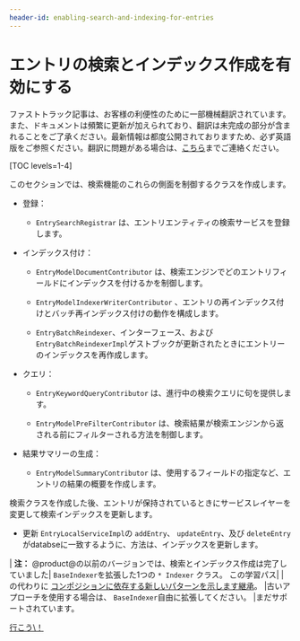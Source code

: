 ```yaml
---
header-id: enabling-search-and-indexing-for-entries
---
```


# エントリの検索とインデックス作成を有効にする

<p class="alert alert-info"><span class="wysiwyg-color-blue120">ファストトラック記事は、お客様の利便性のために一部機械翻訳されています。また、ドキュメントは頻繁に更新が加えられており、翻訳は未完成の部分が含まれることをご了承ください。最新情報は都度公開されておりますため、必ず英語版をご参照ください。翻訳に問題がある場合は、<a href="mailto:support-content-jp@liferay.com">こちら</a>までご連絡ください。</span></p>

[TOC levels=1-4]

このセクションでは、検索機能のこれらの側面を制御するクラスを作成します。

  - 登録：

      - `EntrySearchRegistrar` は、エントリエンティティの検索サービスを登録します。

  - インデックス付け：

      - `EntryModelDocumentContributor` は、検索エンジンでどのエントリフィールドにインデックスを付けるかを制御します。

      - `EntryModelIndexerWriterContributor` 、エントリの再インデックス付けとバッチ再インデックス付けの動作を構成します。

      - `EntryBatchReindexer`、インターフェース、および `EntryBatchReindexerImpl`ゲストブックが更新されたときにエントリーのインデックスを再作成します。

  - クエリ：

      - `EntryKeywordQueryContributor` は、進行中の検索クエリに句を提供します。

      - `EntryModelPreFilterContributor` は、検索結果が検索エンジンから返される前にフィルターされる方法を制御します。

  - 結果サマリーの生成：

      - `EntryModelSummaryContributor` は、使用するフィールドの指定など、エントリの結果の概要を作成します。

検索クラスを作成した後、エントリが保持されているときにサービスレイヤーを変更して検索インデックスを更新します。

  - 更新 `EntryLocalServiceImpl`の `addEntry`、 `updateEntry`、及び `deleteEntry` がdatabseに一致するように、方法は、インデックスを更新します。

| **注：** @product@の以前のバージョンでは、検索とインデックス作成は完了していました| `BaseIndexer`を拡張した1つの `* Indexer` クラス。 この学習パス| |の代わりに [コンポジションに依存する新しいパターンを示します継承](https://stackoverflow.com/questions/2399544/difference-between-inheritance-and-composition)。 |古いアプローチを使用する場合は、 `BaseIndexer`自由に拡張してください。 |まだサポートされています。

<a class="go-link btn btn-primary" href="/docs/7-1/tutorials/-/knowledge_base/t/registering-entries-with-the-search-framework">行こう\！<span class="icon-circle-arrow-right"></span></a>

